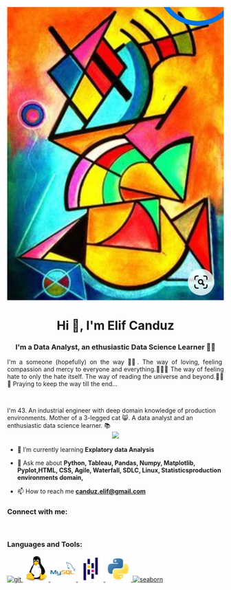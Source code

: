 <img src="https://github.com/elifcanduz/elifcanduz/blob/main/Screenshot_20211206-214150.jpg">


<h1 align="center">Hi 👋,   I'm Elif Canduz</h1>
<h3 align="center">I'm a Data Analyst,  an ethusiastic Data Science Learner   📗📙</h3>

<p align="justify"> I'm a someone (hopefully) on the way 🚶‍♀️. The way of loving, feeling compassion and mercy to everyone and everything.💖🌹🌷 The way of feeling hate to only the hate itself. The way of reading the universe and beyond.🌌🌴🦢 Praying to keep the way till the end... <p>&nbsp</p>
I'm 43. An industrial engineer with deep domain knowledge of production environments. Mother of a 3-legged cat 😸. A data analyst and an enthusiastic data science learner. 📚

<div id="header" align="center">
  <img src=https://media.giphy.com/media/JIX9t2j0ZTN9S/giphy.gif>
</div>

- 🌱 I’m currently learning **Explatory data Analysis**

- 💬 Ask me about **Python, Tableau, Pandas, Numpy, Matplotlib, Pyplot,HTML, CSS, Agile, Waterfall, SDLC, Linux, Statisticsproduction environments domain,**

- 📫 How to reach me **canduz.elif@gmail.com**

<h3 align="left">Connect with me:</h3>
<p align="left">
</p>
<p>&nbsp</p>
<h3 align="left">Languages and Tools:</h3>
<p align="left"> <a href="https://git-scm.com/" target="_blank" rel="noreferrer"> <img src="https://www.vectorlogo.zone/logos/git-scm/git-scm-icon.svg" alt="git" width="60" height="60"/> </a> <a href="https://www.linux.org/" target="_blank" rel="noreferrer"> <img src="https://raw.githubusercontent.com/devicons/devicon/master/icons/linux/linux-original.svg" alt="linux" width="60" height="60"/> </a> <a href="https://www.mysql.com/" target="_blank" rel="noreferrer"> <img src="https://raw.githubusercontent.com/devicons/devicon/master/icons/mysql/mysql-original-wordmark.svg" alt="mysql" width="60" height="60"/> </a> <a href="https://pandas.pydata.org/" target="_blank" rel="noreferrer"> <img src="https://raw.githubusercontent.com/devicons/devicon/2ae2a900d2f041da66e950e4d48052658d850630/icons/pandas/pandas-original.svg" alt="pandas" width="60" height="60"/> </a> <a href="https://www.python.org" target="_blank" rel="noreferrer"> <img src="https://raw.githubusercontent.com/devicons/devicon/master/icons/python/python-original.svg" alt="python" width="60" height="60"/> </a> <a href="https://seaborn.pydata.org/" target="_blank" rel="noreferrer"> <img src="https://seaborn.pydata.org/_images/logo-mark-lightbg.svg" alt="seaborn" width="60" height="60"/> </a> </p>
